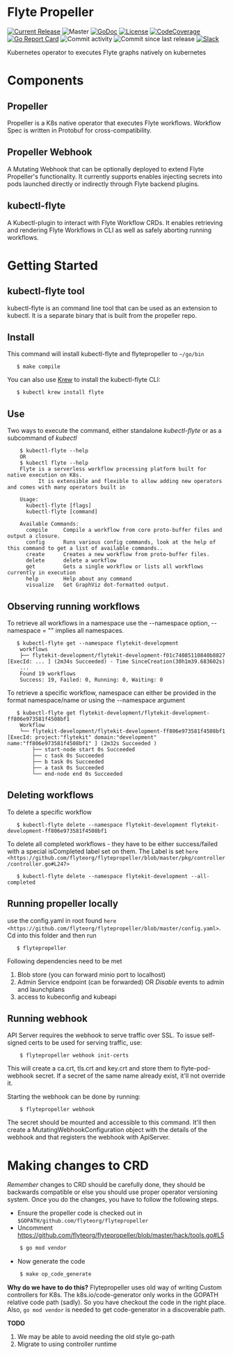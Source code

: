 Flyte Propeller
===============

[![Current Release](https://img.shields.io/github/release/flyteorg/flytepropeller.svg)](https://github.com/flyteorg/flytepropeller/releases/latest)
![Master](https://github.com/flyteorg/flytepropeller/workflows/Master/badge.svg)
[![GoDoc](https://godoc.org/github.com/flyteorg/flytepropeller?status.svg)](https://pkg.go.dev/mod/github.com/flyteorg/flytepropeller)
[![License](https://img.shields.io/badge/LICENSE-Apache2.0-ff69b4.svg)](http://www.apache.org/licenses/LICENSE-2.0.html)
[![CodeCoverage](https://img.shields.io/codecov/c/github/flyteorg/flytepropeller.svg)](https://codecov.io/gh/flyteorg/flytepropeller)
[![Go Report Card](https://goreportcard.com/badge/github.com/flyteorg/flytepropeller)](https://goreportcard.com/report/github.com/flyteorg/flytepropeller)
![Commit activity](https://img.shields.io/github/commit-activity/w/flyteorg/flytepropeller.svg?style=plastic)
![Commit since last release](https://img.shields.io/github/commits-since/flyteorg/flytepropeller/latest.svg?style=plastic)
[![Slack](https://img.shields.io/badge/slack-join_chat-white.svg?logo=slack&style=social)](https://slack.flyte.org)

Kubernetes operator to executes Flyte graphs natively on kubernetes

Components
==========

Propeller
---------
Propeller is a K8s native operator that executes Flyte workflows. Workflow Spec is written in Protobuf for
cross-compatibility.

Propeller Webhook
-----------------
A Mutating Webhook that can be optionally deployed to extend Flyte Propeller's functionality. It currently supports
enables injecting secrets into pods launched directly or indirectly through Flyte backend plugins.

kubectl-flyte
-------------
A Kubectl-plugin to interact with Flyte Workflow CRDs. It enables retrieving and rendering Flyte Workflows in CLI as
well as safely aborting running workflows.

Getting Started
===============
kubectl-flyte tool
------------------
kubectl-flyte is an command line tool that can be used as an extension to kubectl. It is a separate binary that is built
from the propeller repo.

Install
-------
This command will install kubectl-flyte and flytepropeller to `~/go/bin`

```
   $ make compile
```

You can also use [Krew](https://github.com/kubernetes-sigs/krew) to install the kubectl-flyte CLI:

```
   $ kubectl krew install flyte
```

Use
---
Two ways to execute the command, either standalone *kubectl-flyte* or as a subcommand of *kubectl*

```
    $ kubectl-flyte --help
    OR
    $ kubectl flyte --help
    Flyte is a serverless workflow processing platform built for native execution on K8s.
          It is extensible and flexible to allow adding new operators and comes with many operators built in

    Usage:
      kubectl-flyte [flags]
      kubectl-flyte [command]

    Available Commands:
      compile     Compile a workflow from core proto-buffer files and output a closure.
      config      Runs various config commands, look at the help of this command to get a list of available commands..
      create      Creates a new workflow from proto-buffer files.
      delete      delete a workflow
      get         Gets a single workflow or lists all workflows currently in execution
      help        Help about any command
      visualize   Get GraphViz dot-formatted output.
```

Observing running workflows
---------------------------

To retrieve all workflows in a namespace use the --namespace option, --namespace = "" implies all namespaces.

```
   $ kubectl-flyte get --namespace flytekit-development
    workflows
    ├── flytekit-development/flytekit-development-f01c74085110840b8827 [ExecId: ... ] (2m34s Succeeded) - Time SinceCreation(30h1m39.683602s)
    ...
    Found 19 workflows
    Success: 19, Failed: 0, Running: 0, Waiting: 0
```

To retrieve a specific workflow, namespace can either be provided in the format namespace/name or using the --namespace
argument

```
   $ kubectl-flyte get flytekit-development/flytekit-development-ff806e973581f4508bf1
    Workflow
    └── flytekit-development/flytekit-development-ff806e973581f4508bf1 [ExecId: project:"flytekit" domain:"development" name:"ff806e973581f4508bf1" ] (2m32s Succeeded )
        ├── start-node start 0s Succeeded
        ├── c task 0s Succeeded
        ├── b task 0s Succeeded
        ├── a task 0s Succeeded
        └── end-node end 0s Succeeded
```

Deleting workflows
------------------
To delete a specific workflow

```
   $ kubectl-flyte delete --namespace flytekit-development flytekit-development-ff806e973581f4508bf1
```

To delete all completed workflows - they have to be either success/failed with a special isCompleted label set on them.
The Label is set `here <https://github.com/flyteorg/flytepropeller/blob/master/pkg/controller/controller.go#L247>`

```
   $ kubectl-flyte delete --namespace flytekit-development --all-completed
```

Running propeller locally
-------------------------
use the config.yaml in root found `here <https://github.com/flyteorg/flytepropeller/blob/master/config.yaml>`. Cd into
this folder and then run

```
   $ flytepropeller
```

Following dependencies need to be met

1. Blob store (you can forward minio port to localhost)
2. Admin Service endpoint (can be forwarded) OR *Disable* events to admin and launchplans
3. access to kubeconfig and kubeapi

Running webhook
---------------

API Server requires the webhook to serve traffic over SSL. To issue self-signed certs to be used for serving traffic,
use:

```
    $ flytepropeller webhook init-certs
```

This will create a ca.crt, tls.crt and key.crt and store them to flyte-pod-webhook secret. If a secret of the same name
already exist, it'll not override it.

Starting the webhook can be done by running:

```
    $ flytepropeller webhook
```

The secret should be mounted and accessible to this command. It'll then create a MutatingWebhookConfiguration object
with the details of the webhook and that registers the webhook with ApiServer.

Making changes to CRD
=====================
*Remember* changes to CRD should be carefully done, they should be backwards compatible or else you should use proper
operator versioning system. Once you do the changes, you have to follow the following steps.

- Ensure the propeller code is checked out in `$GOPATH/github.com/flyteorg/flytepropeller`
- Uncomment https://github.com/flyteorg/flytepropeller/blob/master/hack/tools.go#L5

```bash
    $ go mod vendor
```

- Now generate the code

```bash
    $ make op_code_generate
```

**Why do we have to do this?**
Flytepropeller uses old way of writing Custom controllers for K8s. The k8s.io/code-generator only works in the GOPATH
relative code path (sadly). So you have checkout the code in the right place. Also, `go mod vendor` is needed to get
code-generator in a discoverable path.

**TODO**

1. We may be able to avoid needing the old style go-path
2. Migrate to using controller runtime

